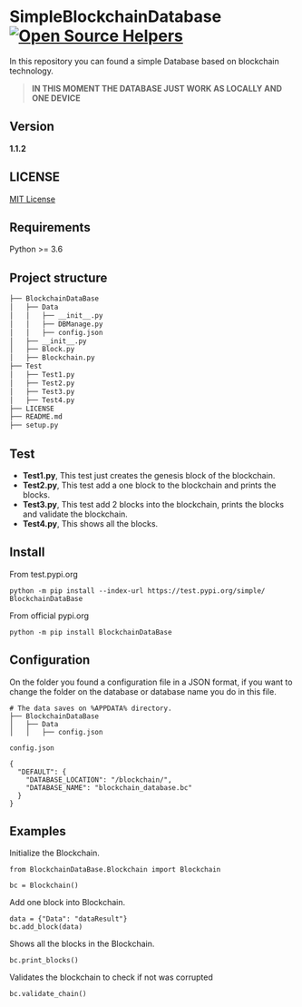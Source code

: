 # SimpleBlockchainDatabase [![Open Source Helpers](https://www.codetriage.com/demg-dev/simpleblockchaindatabase/badges/users.svg)](https://www.codetriage.com/demg-dev/simpleblockchaindatabase)
In this repository you can found a simple Database based on blockchain technology.

> **IN THIS MOMENT THE DATABASE JUST WORK AS LOCALLY AND ONE DEVICE**

## Version
**1.1.2**

## LICENSE
[MIT License](LICENSE)

## Requirements
Python >= 3.6

## Project structure
```bash
├── BlockchainDataBase
│   ├── Data
│   │   ├── __init__.py
│   │   ├── DBManage.py
│   │   ├── config.json
│   ├── __init__.py
│   ├── Block.py
│   ├── Blockchain.py
├── Test
│   ├── Test1.py
│   ├── Test2.py
│   ├── Test3.py
│   ├── Test4.py
├── LICENSE
├── README.md
├── setup.py
```

## Test
- **Test1.py**, This test just creates the genesis block of the blockchain.
- **Test2.py**, This test add a one block to the blockchain and prints the blocks.
- **Test3.py**, This test add 2 blocks into the blockchain, prints the blocks and validate the blockchain.
- **Test4.py**, This shows all the blocks. 

## Install
From test.pypi.org
```
python -m pip install --index-url https://test.pypi.org/simple/ BlockchainDataBase
```

From official pypi.org
```
python -m pip install BlockchainDataBase
```

## Configuration
On the folder you found a configuration file in a JSON format, if you want to change the folder on the database or database name you do in this file.
```
# The data saves on %APPDATA% directory.
├── BlockchainDataBase
│   ├── Data
│   │   ├── config.json
```
```
config.json

{
  "DEFAULT": {
    "DATABASE_LOCATION": "/blockchain/",
    "DATABASE_NAME": "blockchain_database.bc"
  }
}
```

## Examples
Initialize the Blockchain.
```
from BlockchainDataBase.Blockchain import Blockchain

bc = Blockchain()
```

Add one block into Blockchain.
```
data = {"Data": "dataResult"}
bc.add_block(data)
```

Shows all the blocks in the Blockchain.
```
bc.print_blocks()
```

Validates the blockchain to check if not was corrupted
```
bc.validate_chain()
```
